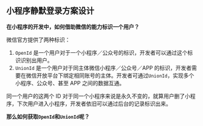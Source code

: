 ## 小程序静默登录方案设计

**在小程序的开发中，如何借助微信的能力标识一个用户？**

微信官方提供了两种标识：

1. `OpenId` 是一个用户对于一个小程序／公众号的标识，开发者可以通过这个标识识别出用户。
2. `UnionId` 是一个用户对于同主体微信小程序／公众号／APP 的标识，开发者需要在微信开放平台下绑定相同账号的主体。开发者可通过`UnionId`，实现多个小程序、公众号、甚至 APP 之间的数据互通。

同一个用户的这两个 ID 对于同一个小程序来说是永久不变的，就算用户删了小程序，下次用户进入小程序，开发者依旧可以通过后台的记录标识出来。

**那么如何获取`OpenId`和`UnionId`呢？**

